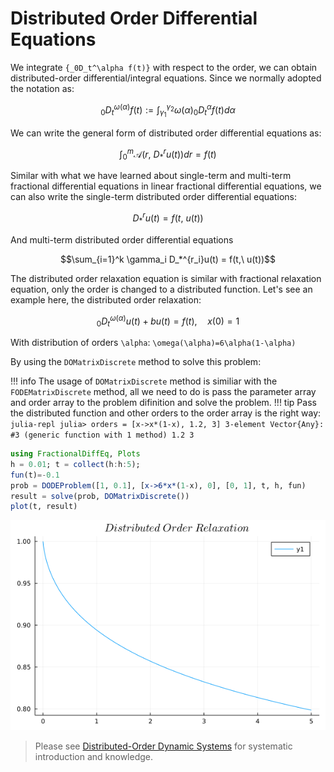 # Distributed Order Differential Equations

We integrate ``{_0D_t^\alpha f(t)}`` with respect to the order, we can obtain distributed-order differential/integral equations. Since we normally adopted the notation as:

```math
{_0D_t^{\omega(\alpha)} f(t)} := \int_{\gamma_1}^{\gamma_2}\omega(\alpha){_0D_t^\alpha f(t)}d\alpha
```

We can write the general form of distributed order differential equations as:

```math
\int_0^m \mathscr{A}(r,\ D_*^r u(t))dr = f(t)
```

Similar with what we have learned about single-term and multi-term fractional differential equations in linear fractional differential equations, we can also write the single-term distributed order differential equations:

```math
D_*^ru(t)=f(t,\ u(t))
```

And multi-term distributed order differential equations

```math
\sum_{i=1}^k \gamma_i D_*^{r_i}u(t) = f(t,\ u(t))
```

The distributed order relaxation equation is similar with fractional relaxation equation, only the order is changed to a distributed function. Let's see an example here, the distributed order relaxation:

```math
{_0D_t^{\omega(\alpha)} u(t)}+bu(t)=f(t),\quad x(0)=1
```

With distribution of orders ``\alpha``: ``\omega(\alpha)=6\alpha(1-\alpha)``

By using the ```DOMatrixDiscrete``` method to solve this problem:

!!! info
    The usage of ```DOMatrixDiscrete``` method is similiar with the ```FODEMatrixDiscrete``` method, all we need to do is pass the parameter array and order array to the problem difinition and solve the problem.
    !!! tip
        Pass the distributed function and other orders to the order array is the right way:
        ```julia-repl
        julia> orders = [x->x*(1-x), 1.2, 3]
        3-element Vector{Any}:
          #3 (generic function with 1 method)
         1.2
         3
        ```

```julia
using FractionalDiffEq, Plots
h = 0.01; t = collect(h:h:5);
fun(t)=-0.1
prob = DODEProblem([1, 0.1], [x->6*x*(1-x), 0], [0, 1], t, h, fun)
result = solve(prob, DOMatrixDiscrete())
plot(t, result)
```

![dorelaxation](./assets/dorelaxation.png)


> Please see [Distributed-Order Dynamic Systems](https://link.springer.com/book/10.1007/978-1-4471-2852-6) for systematic introduction and knowledge.